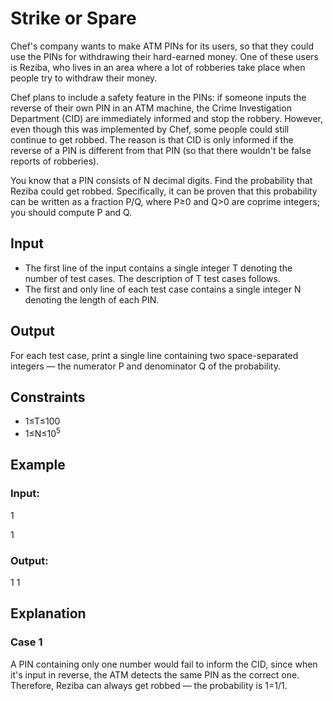 # Strike or Spare

Chef's company wants to make ATM PINs for its users, so that they could use the PINs for withdrawing their hard-earned money. 
One of these users is Reziba, who lives in an area where a lot of robberies take place when people try to withdraw their money.

Chef plans to include a safety feature in the PINs: if someone inputs the reverse of their own PIN in an ATM machine, the Crime Investigation Department (CID) 
are immediately informed and stop the robbery. However, even though this was implemented by Chef, some people could still continue to get robbed. 
The reason is that CID is only informed if the reverse of a PIN is different from that PIN (so that there wouldn't be false reports of robberies).

You know that a PIN consists of N decimal digits. Find the probability that Reziba could get robbed. 
Specifically, it can be proven that this probability can be written as a fraction P/Q, where P≥0 and Q>0 are coprime integers; you should compute P and Q.

## Input

- The first line of the input contains a single integer T denoting the number of test cases. 
The description of T test cases follows.
- The first and only line of each test case contains a single integer N denoting the length of each PIN.

## Output

For each test case, print a single line containing two space-separated integers — the numerator P and denominator Q of the probability.

## Constraints

- 1≤T≤100
- 1≤N≤10<sup>5</sup>

## Example

### Input:

1

1

### Output:

1 1

## Explanation

### Case 1

A PIN containing only one number would fail to inform the CID, since when it's input in reverse, the ATM detects the same PIN as the correct one. 
Therefore, Reziba can always get robbed — the probability is 1=1/1.
